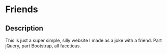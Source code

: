 # Friends

## Description

This is just a super simple, silly website I made as a joke with a
friend. Part jQuery, part Bootstrap, all facetious.
